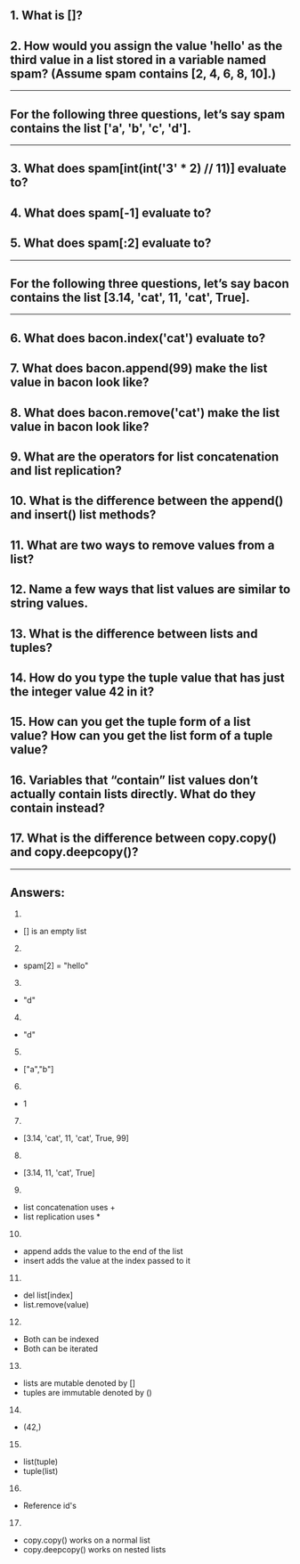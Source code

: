 ## 1. What is []?

## 2. How would you assign the value 'hello' as the third value in a list stored in a variable named spam? (Assume spam contains [2, 4, 6, 8, 10].)

---

## For the following three questions, let’s say spam contains the list ['a', 'b', 'c', 'd'].

---

## 3. What does spam[int(int('3' * 2) // 11)] evaluate to?

## 4. What does spam[-1] evaluate to?

## 5. What does spam[:2] evaluate to?

---

## For the following three questions, let’s say bacon contains the list [3.14, 'cat', 11, 'cat', True].

---

## 6. What does bacon.index('cat') evaluate to?

## 7. What does bacon.append(99) make the list value in bacon look like?

## 8. What does bacon.remove('cat') make the list value in bacon look like?

## 9. What are the operators for list concatenation and list replication?

## 10. What is the difference between the append() and insert() list methods?

## 11. What are two ways to remove values from a list?

## 12. Name a few ways that list values are similar to string values.

## 13. What is the difference between lists and tuples?

## 14. How do you type the tuple value that has just the integer value 42 in it?

## 15. How can you get the tuple form of a list value? How can you get the list form of a tuple value?

## 16. Variables that “contain” list values don’t actually contain lists directly. What do they contain instead?

## 17. What is the difference between copy.copy() and copy.deepcopy()?

---

## Answers:

1.

- [] is an empty list

2.

- spam[2] = "hello"

3.

- "d"

4.

- "d"

5.

- ["a","b"]

6.

- 1

7.

- [3.14, 'cat', 11, 'cat', True, 99]

8.

- [3.14, 11, 'cat', True]

9.

- list concatenation uses +
- list replication uses \*

10.

- append adds the value to the end of the list
- insert adds the value at the index passed to it

11.

- del list[index]
- list.remove(value)

12.

- Both can be indexed
- Both can be iterated

13.

- lists are mutable denoted by []
- tuples are immutable denoted by ()

14.

- (42,)

15.

- list(tuple)
- tuple(list)

16.

- Reference id's

17.

- copy.copy() works on a normal list
- copy.deepcopy() works on nested lists
